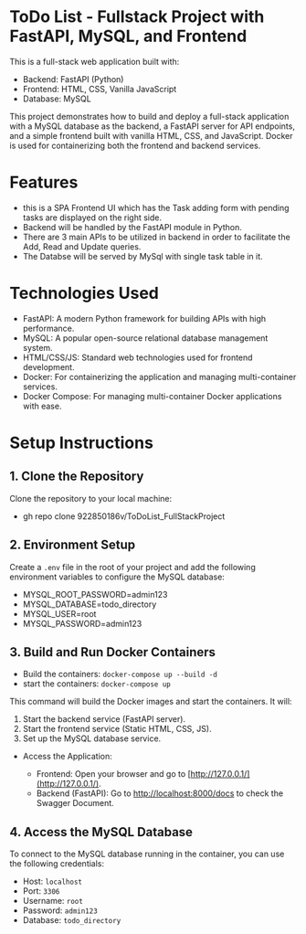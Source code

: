 # ToDo List - Fullstack Project with FastAPI, MySQL, and Frontend

This is a full-stack web application built with:

* Backend: FastAPI (Python)
* Frontend: HTML, CSS, Vanilla JavaScript
* Database: MySQL

This project demonstrates how to build and deploy a full-stack application with a MySQL database as the backend, a FastAPI server for API endpoints, and a simple frontend built with vanilla HTML, CSS, and JavaScript. Docker is used for containerizing both the frontend and backend services.

# Features #

* this is a SPA Frontend UI which has the Task adding form with pending tasks are displayed on the right side.
* Backend will be handled by the FastAPI module in Python.
* There are 3 main APIs to be utilized in backend in order to facilitate the Add, Read and Update queries.
* The Databse will be served by MySql with single task table in it.

# Technologies Used #

* FastAPI: A modern Python framework for building APIs with high performance.
* MySQL: A popular open-source relational database management system.
* HTML/CSS/JS: Standard web technologies used for frontend development.
* Docker: For containerizing the application and managing multi-container services.
* Docker Compose: For managing multi-container Docker applications with ease.

# Setup Instructions #

## 1. Clone the Repository #

Clone the repository to your local machine:
- gh repo clone 922850186v/ToDoList_FullStackProject

## 2. Environment Setup

Create a `.env` file in the root of your project and add the following environment variables to configure the MySQL database:
- MYSQL_ROOT_PASSWORD=admin123
- MYSQL_DATABASE=todo_directory
- MYSQL_USER=root
- MYSQL_PASSWORD=admin123

## 3. Build and Run Docker Containers 
* Build the containers:
`docker-compose up --build -d`
* start the containers:
`docker-compose up`

This command will build the Docker images and start the containers. It will:

1. Start the backend service (FastAPI server).
2. Start the frontend service (Static HTML, CSS, JS).
3. Set up the MySQL database service.

* Access the Application:

   * Frontend: Open your browser and go to [http://127.0.0.1/](http://127.0.0.1/).
   * Backend (FastAPI): Go to [http://localhost:8000/docs](http://localhost:8000/docs) to check the Swagger Document.

## 4. Access the MySQL Database

To connect to the MySQL database running in the container, you can use the following credentials:

* Host: `localhost`
* Port: `3306`
* Username: `root`
* Password: `admin123`
* Database: `todo_directory`
